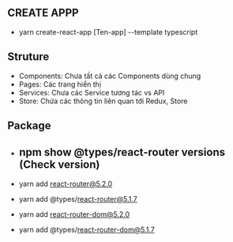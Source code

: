 ## CREATE APPP ##
- yarn create-react-app [Ten-app] --template typescript


## Struture
- Components: Chưa tất cả các Components dùng chung
- Pages: Các trang hiển thị
- Services: Chưa các Service tương tác vs API
- Store: Chứa các thông tin liên quan tới Redux, Store

## Package 
- ## npm show @types/react-router versions (Check version)

- yarn add react-router@5.2.0
- yarn add @types/react-router@5.1.7

- yarn add react-router-dom@5.2.0
- yarn add @types/react-router-dom@5.1.7